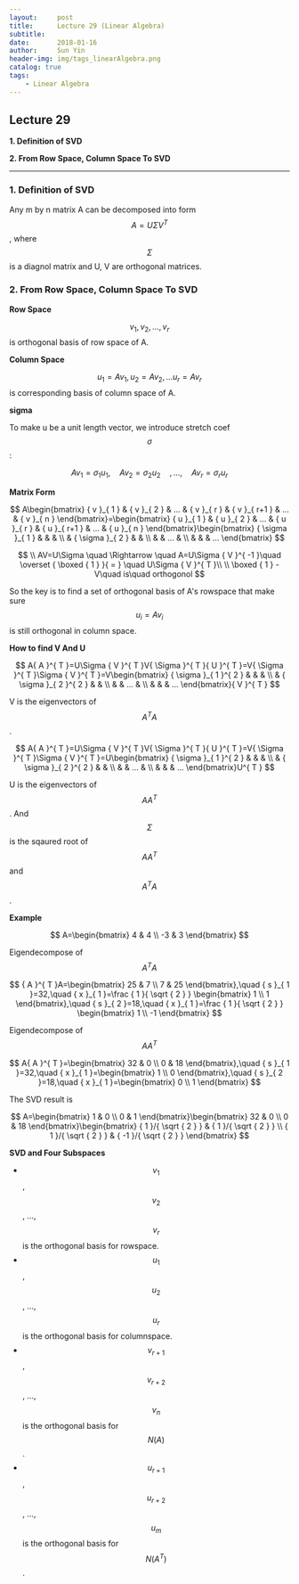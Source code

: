 ```yaml
---
layout:     post
title:      Lecture 29 (Linear Algebra)
subtitle:   
date:       2018-01-16
author:     Sun Yin
header-img: img/tags_linearAlgebra.png
catalog: true
tags:
    - Linear Algebra
---
```

## Lecture 29

**1. Definition of SVD**

**2. From Row Space, Column Space To SVD**

---

### 1. Definition of SVD

Any m by n matrix A can be decomposed into form $$A=U{\Sigma}{V}^{T}$$, where $${\Sigma}$$ is a diagnol matrix and U, V are orthogonal matrices.

### 2. From Row Space, Column Space To SVD

**Row Space**

$${v}_{1}, {v}_{2}, ..., {v}_{r}$$ is orthogonal basis of row space of A.

**Column Space**

$${u}_{1}=A{v}_{1}, {u}_{2}=A{v}_{2}, ...{u}_{r}=A{v}_{r}$$ is corresponding basis of column space of A.

**sigma**

To make u be a unit length vector, we introduce stretch coef $${\sigma}$$:

$$
A{ v }_{ 1 }={ \sigma  }_{ 1 }{ u }_{ 1 },\quad A{ v }_{ 2 }={ \sigma  }_{ 2 }{ u }_{ 2 }\quad ,...,\quad A{ v }_{ r }={ \sigma  }_{ r }{ u }_{ r }
$$

**Matrix Form**

$$
A\begin{bmatrix} { v }_{ 1 } & { v }_{ 2 } & ... & { v }_{ r } & { v }_{ r+1 } & ... & { v }_{ n } \end{bmatrix}=\begin{bmatrix} { u }_{ 1 } & { u }_{ 2 } & ... & { u }_{ r } & { u }_{ r+1 } & ... & { u }_{ n } \end{bmatrix}\begin{bmatrix} { \sigma  }_{ 1 } &  &  &  \\  & { \sigma  }_{ 2 } &  &  \\  &  & ... &  \\  &  &  & ... \end{bmatrix}
$$

$$
\\ AV=U\Sigma \quad \Rightarrow \quad A=U\Sigma { V }^{ -1 }\quad \overset { \boxed { 1 }  }{ = } \quad U\Sigma { V }^{ T }\\ \\ \boxed { 1 } -V\quad is\quad orthogonol
$$

So the key is to find a set of orthogonal basis of A's rowspace that make sure $${u}_{i}=A{v}_{i}$$ is still orthogonal in column space.

**How to find V And U**

$$
A{ A }^{ T }=U\Sigma { V }^{ T }V{ \Sigma  }^{ T }{ U }^{ T }=V{ \Sigma  }^{ T }\Sigma { V }^{ T }=V\begin{bmatrix} { \sigma  }_{ 1 }^{ 2 } &  &  &  \\  & { \sigma  }_{ 2 }^{ 2 } &  &  \\  &  & ... &  \\  &  &  & ... \end{bmatrix}{ V }^{ T }
$$

V is the eigenvectors of $${A}^{T}A$$.

$$
A{ A }^{ T }=U\Sigma { V }^{ T }V{ \Sigma  }^{ T }{ U }^{ T }=V{ \Sigma  }^{ T }\Sigma { V }^{ T }=U\begin{bmatrix} { \sigma  }_{ 1 }^{ 2 } &  &  &  \\  & { \sigma  }_{ 2 }^{ 2 } &  &  \\  &  & ... &  \\  &  &  & ... \end{bmatrix}U^{ T }
$$

U is the eigenvectors of $$A{A}^{T}$$. And $$\Sigma$$ is the sqaured root of $$A{A}^{T}$$ and $${A}^{T}A$$.

**Example**

$$
A=\begin{bmatrix} 4 & 4 \\ -3 & 3 \end{bmatrix}
$$

Eigendecompose of $${A}^{T}A$$

$$
{ A }^{ T }A=\begin{bmatrix} 25 & 7 \\ 7 & 25 \end{bmatrix},\quad { s }_{ 1 }=32,\quad { x }_{ 1 }=\frac { 1 }{ \sqrt { 2 }  } \begin{bmatrix} 1 \\ 1 \end{bmatrix},\quad { s }_{ 2 }=18,\quad { x }_{ 1 }=\frac { 1 }{ \sqrt { 2 }  } \begin{bmatrix} 1 \\ -1 \end{bmatrix}
$$

Eigendecompose of $$A{A}^{T}$$

$$
A{ A }^{ T }=\begin{bmatrix} 32 & 0 \\ 0 & 18 \end{bmatrix},\quad { s }_{ 1 }=32,\quad { x }_{ 1 }=\begin{bmatrix} 1 \\ 0 \end{bmatrix},\quad { s }_{ 2 }=18,\quad { x }_{ 1 }=\begin{bmatrix} 0 \\ 1 \end{bmatrix}
$$

The SVD result is 

$$
A=\begin{bmatrix} 1 & 0 \\ 0 & 1 \end{bmatrix}\begin{bmatrix} 32 & 0 \\ 0 & 18 \end{bmatrix}\begin{bmatrix} { 1 }/{ \sqrt { 2 }  } & { 1 }/{ \sqrt { 2 }  } \\ { 1 }/{ \sqrt { 2 }  } & { -1 }/{ \sqrt { 2 }  } \end{bmatrix}
$$

**SVD and Four Subspaces**

* $${v}_{1}$$, $${v}_{2}$$, ...,$${v}_{r}$$ is the orthogonal basis for rowspace.
* $${u}_{1}$$, $${u}_{2}$$, ...,$${u}_{r}$$ is the orthogonal basis for columnspace.
* $${v}_{r+1}$$, $${v}_{r+2}$$, ...,$${v}_{n}$$ is the orthogonal basis for $$N(A)$$.
* $${u}_{r+1}$$, $${u}_{r+2}$$, ...,$${u}_{m}$$ is the orthogonal basis for $$N({A}^{T})$$.




